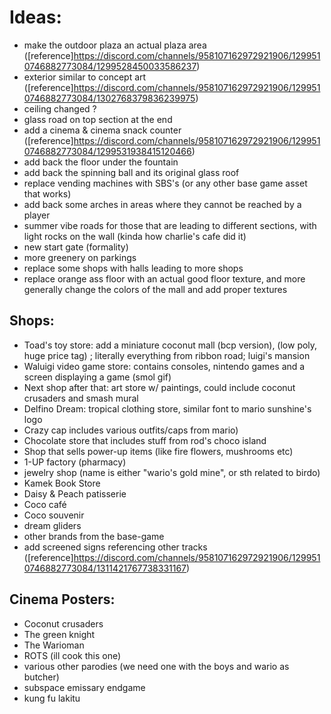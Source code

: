 # Ideas:

- make the outdoor plaza an actual plaza area ([reference]https://discord.com/channels/958107162972921906/1299510746882773084/1299528450033586237)
- exterior similar to concept art ([reference]https://discord.com/channels/958107162972921906/1299510746882773084/1302768379836239975)
- ceiling changed ?
- glass road on top section at the end
- add a cinema & cinema snack counter ([reference]https://discord.com/channels/958107162972921906/1299510746882773084/1299531938415120466)
- add back the floor under the fountain
- add back the spinning ball and its original glass roof
- replace vending machines with SBS's (or any other base game asset that works)
- add back some arches in areas where they cannot be reached by a player
- summer vibe roads for those that are leading to different sections, with light rocks on the wall (kinda how charlie's cafe did it)
- new start gate (formality)
- more greenery on parkings
- replace some shops with halls leading to more shops
- replace orange ass floor with an actual good floor texture, and more generally change the colors of the mall and add proper textures

## Shops:

- Toad's toy store: add a miniature coconut mall (bcp version), (low poly, huge price tag) ; literally everything from ribbon road; luigi's mansion
- Waluigi video game store: contains consoles, nintendo games and a screen displaying a game (smol gif)
- Next shop after that: art store w/ paintings, could include coconut crusaders and smash mural
- Delfino Dream: tropical clothing store, similar font to mario sunshine's logo
- Crazy cap includes various outfits/caps from mario)
- Chocolate store that includes stuff from rod's choco island
- Shop that sells power-up items (like fire flowers, mushrooms etc)
- 1-UP factory (pharmacy)
- jewelry shop (name is either "wario's gold mine", or sth related to birdo)
- Kamek Book Store
- Daisy & Peach patisserie
- Coco café
- Coco souvenir
- dream gliders
- other brands from the base-game
- add screened signs referencing other tracks ([reference]https://discord.com/channels/958107162972921906/1299510746882773084/1311421767738331167)

## Cinema Posters: 
- Coconut crusaders
- The green knight
- The Warioman 
- ROTS (ill cook this one)
- various other parodies (we need one with the boys and wario as butcher)
- subspace emissary endgame
- kung fu lakitu
